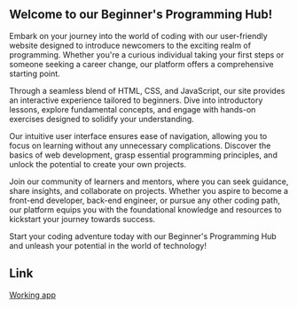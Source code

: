## Welcome to our Beginner's Programming Hub!

Embark on your journey into the world of coding with our user-friendly website designed to introduce newcomers to the exciting realm of programming. Whether you're a curious individual taking your first steps or someone seeking a career change, our platform offers a comprehensive starting point.

Through a seamless blend of HTML, CSS, and JavaScript, our site provides an interactive experience tailored to beginners. Dive into introductory lessons, explore fundamental concepts, and engage with hands-on exercises designed to solidify your understanding.

Our intuitive user interface ensures ease of navigation, allowing you to focus on learning without any unnecessary complications. Discover the basics of web development, grasp essential programming principles, and unlock the potential to create your own projects.

Join our community of learners and mentors, where you can seek guidance, share insights, and collaborate on projects. Whether you aspire to become a front-end developer, back-end engineer, or pursue any other coding path, our platform equips you with the foundational knowledge and resources to kickstart your journey towards success.

Start your coding adventure today with our Beginner's Programming Hub and unleash your potential in the world of technology!

## Link
[Working app](https://jall-code.vercel.app/)
